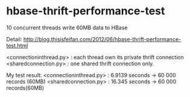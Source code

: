 hbase-thrift-performance-test
=============================
10 concurrent threads write 60MB data to HBase

Detail:
http://blog.thisisfeifan.com/2012/06/hbase-thrift-performance-test.html

<connectioninthread.py> : each thread own its private thrift connection
<sharedconnection.py> : one shared thrift connection only.

My test result:
<connectioninthread.py> :  6.9139 seconds -> 60 000 records (60MB)
<sharedconnection.py> : 16.345 seconds -> 60 000 records(60MB)